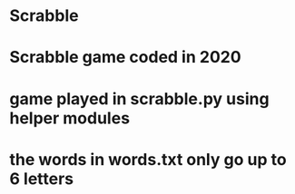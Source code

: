 # Scrabble

# Scrabble game coded in 2020

# game played in scrabble.py using helper modules

# the words in words.txt only go up to 6 letters
